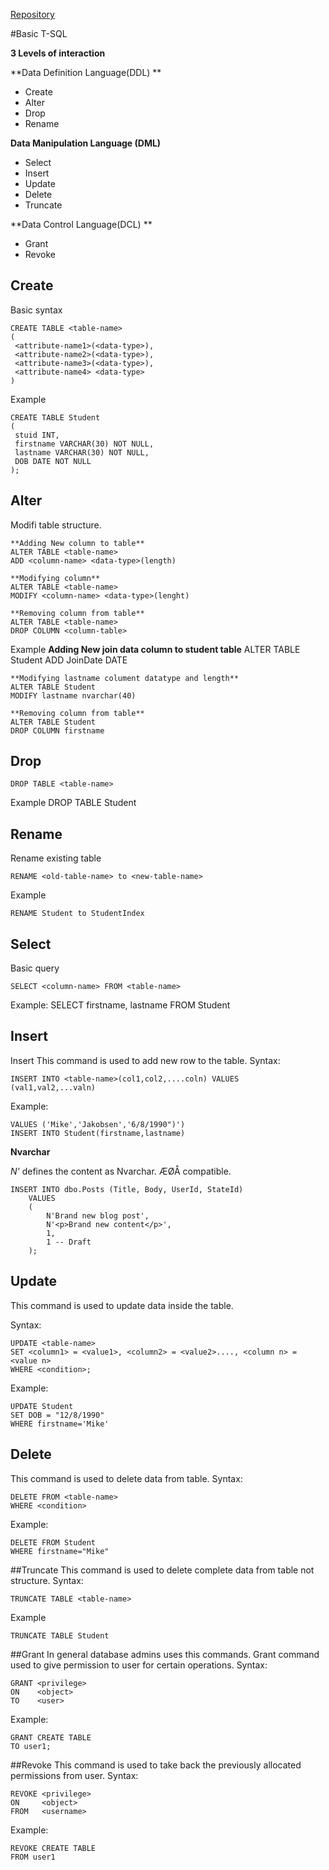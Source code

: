 
[Repository](https://github.com/mikejakobsen/t-sql)

#Basic T-SQL

**3 Levels of interaction**

**Data Definition Language(DDL)
**

* 	Create
* 	Alter
* 	Drop
* 	Rename

**Data Manipulation Language (DML)**

* Select
* Insert
* Update
* Delete
* Truncate

**Data Control Language(DCL)
**

* Grant
* Revoke

## Create
Basic syntax

	CREATE TABLE <table-name>
	(
	 <attribute-name1>(<data-type>),
	 <attribute-name2>(<data-type>),
	 <attribute-name3>(<data-type>),
	 <attribute-name4> <data-type>
	)
Example

	CREATE TABLE Student
	(
	 stuid INT,
	 firstname VARCHAR(30) NOT NULL,
	 lastname VARCHAR(30) NOT NULL,
	 DOB DATE NOT NULL
	);

## Alter
Modifi table structure.

	**Adding New column to table**
	ALTER TABLE <table-name>
	ADD <column-name> <data-type>(length)

	**Modifying column**
	ALTER TABLE <table-name>
	MODIFY <column-name> <data-type>(lenght)

	**Removing column from table**
	ALTER TABLE <table-name>
	DROP COLUMN <column-table>
Example
	**Adding New join data column to student table**
	ALTER TABLE Student
	ADD JoinDate DATE

	**Modifying lastname colument datatype and length**
	ALTER TABLE Student
	MODIFY lastname nvarchar(40)

	**Removing column from table**
	ALTER TABLE Student
	DROP COLUMN firstname

## Drop
	DROP TABLE <table-name>
Example
	DROP TABLE Student
## Rename

Rename existing table

	RENAME <old-table-name> to <new-table-name>
Example

	RENAME Student to StudentIndex
## Select
Basic query

	SELECT <column-name> FROM <table-name>
Example:
	SELECT firstname, lastname FROM Student

## Insert
Insert
This command is used to add new row to the table.
Syntax:

	INSERT INTO <table-name>(col1,col2,....coln) VALUES (val1,val2,...valn)
Example:

	VALUES ('Mike','Jakobsen','6/8/1990")')
	INSERT INTO Student(firstname,lastname)

**Nvarchar**

*N'* defines the content as Nvarchar. ÆØÅ compatible.

	INSERT INTO dbo.Posts (Title, Body, UserId, StateId)
		VALUES
		(
			N'Brand new blog post',
			N'<p>Brand new content</p>',
			1,
			1 -- Draft
		);



## Update
This command is used to update data inside the table.

Syntax:

	UPDATE <table-name>
	SET <column1> = <value1>, <column2> = <value2>...., <column n> = <value n>
	WHERE <condition>;
Example:

	UPDATE Student
	SET DOB = "12/8/1990"
	WHERE firstname='Mike'

## Delete
This command is used to delete data from table.
Syntax:

	DELETE FROM <table-name>
	WHERE <condition>
Example:

	DELETE FROM Student
	WHERE firstname="Mike"

##Truncate
This command is used to delete complete data from table not structure.
Syntax:

	TRUNCATE TABLE <table-name>
Example

	TRUNCATE TABLE Student

##Grant
In general database admins uses this commands. Grant command used to give permission to user for certain operations.
Syntax:

	GRANT <privilege>
	ON    <object>
	TO    <user>
Example:

	GRANT CREATE TABLE
	TO user1;

##Revoke
This command is used to take back the previously allocated permissions from user.
Syntax:

	REVOKE <privilege>
	ON     <object>
	FROM   <username>
Example:

	REVOKE CREATE TABLE
	FROM user1
